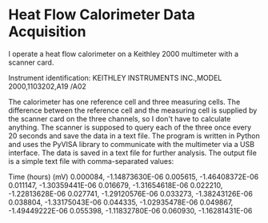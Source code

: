 # Heat Flow Calorimeter Data Acquisition

I operate a heat flow calorimeter on a Keithley 2000 multimeter with a scanner card.

Instrument identification: KEITHLEY INSTRUMENTS INC.,MODEL 2000,1103202,A19  /A02

The calorimeter has one reference cell and three measuring cells. The difference between the reference cell and the measuring cell is supplied by the scanner card on the three channels, so I don't have to calculate anything. The scanner is supposed to query each of the three once every 20 seconds and save the data in a text file.
The program is written in Python and uses the PyVISA library to communicate with the multimeter via a USB interface. The data is saved in a text file for further analysis.
The output file is a simple text file with comma-separated values:

Time (hours)    (mV)
0.000084, -1.14873630E-06
0.005615, -1.46408372E-06
0.011147, -1.30359441E-06
0.016679, -1.31654618E-06
0.022210, -1.22813628E-06
0.027741, -1.29120576E-06
0.033273, -1.38243126E-06
0.038804, -1.33175043E-06
0.044335, -1.02935478E-06
0.049867, -1.49449222E-06
0.055398, -1.11832780E-06
0.060930, -1.16281431E-06